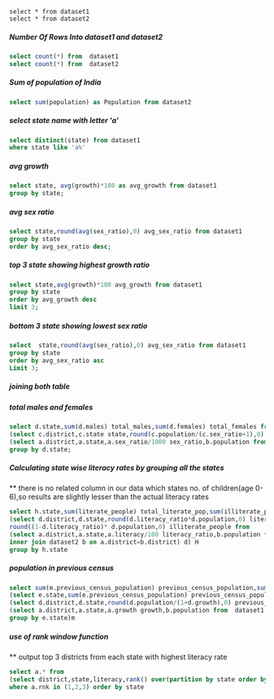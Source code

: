
``` 
select * from dataset1
select * from dataset2
```

#####  Number Of Rows Into  dataset1 and dataset2 #####

``` sql
select count(*) from  dataset1
select count(*) from  dataset2
```

#####  Sum of population of India #####

``` sql
select sum(population) as Population from dataset2
```

##### select state name with letter 'a' #####

``` sql
select distinct(state) from dataset1
where state like 'a%' 
``` 

#####  avg growth  #####

``` sql
select state, avg(growth)*100 as avg_growth from dataset1
group by state;
``` 

#####  avg sex ratio #####

``` sql
select state,round(avg(sex_ratio),0) avg_sex_ratio from dataset1
group by state
order by avg_sex_ratio desc;
``` 

#####  top 3 state showing highest growth ratio #####

``` sql
select state,avg(growth)*100 avg_growth from dataset1
group by state 
order by avg_growth desc
limit 3;
``` 

#####  bottom 3 state showing lowest sex ratio #####

``` sql
select  state,round(avg(sex_ratio),0) avg_sex_ratio from dataset1
group by state
order by avg_sex_ratio asc
Limit 3;
``` 

#####  joining both table #####
##### total males and females #####
``` sql
select d.state,sum(d.males) total_males,sum(d.females) total_females from
(select c.district,c.state state,round(c.population/(c.sex_ratio+1),0) males, round((c.population*c.sex_ratio)/(c.sex_ratio+1),0) females from
(select a.district,a.state,a.sex_ratio/1000 sex_ratio,b.population from dataset1 a inner join dataset2 b on a.district=b.district ) c) d
group by d.state;
``` 

#####  Calculating state wise literacy rates by grouping all the states #####

** there is no related column in our data which states no. of children(age 0-6),so  results are slightly lesser than the actual literacy rates

``` sql
select h.state,sum(literate_people) total_literate_pop,sum(illiterate_people) total_lliterate_pop from 
(select d.district,d.state,round(d.literacy_ratio*d.population,0) literate_people,
round((1-d.literacy_ratio)* d.population,0) illiterate_people from
(select a.district,a.state,a.literacy/100 literacy_ratio,b.population from dataset1 a
inner join dataset2 b on a.district=b.district) d) H
group by h.state
``` 
##### population in previous census #####

``` sql
select sum(m.previous_census_population) previous_census_population,sum(m.current_census_population) current_census_population from
(select e.state,sum(e.previous_census_population) previous_census_population,sum(e.current_census_population) current_census_population from
(select d.district,d.state,round(d.population/(1+d.growth),0) previous_census_population,d.population current_census_population from
(select a.district,a.state,a.growth growth,b.population from  dataset1 a inner join  dataset2 b on a.district=b.district) d) e
group by e.state)m
``` 

#####  use of rank window function #####
 
** output top 3 districts from each state with highest literacy rate
``` sql
select a.* from
(select district,state,literacy,rank() over(partition by state order by literacy desc) rnk from dataset1) a
where a.rnk in (1,2,3) order by state
```
